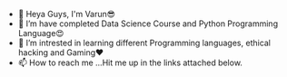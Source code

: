 - 👋 Heya Guys, I'm Varun😎
- 👀 I’m have completed Data Science Course and Python Programming Language😍
- 🌱 I’m intrested in learning different Programming languages, ethical hacking and Gaming❤️
- 📫 How to reach me ...Hit me up in the links attached below. 

<!---
SandeepVarun/SandeepVarun is a ✨ special ✨ repository because its `README.md` (this file) appears on your GitHub profile.
You can click the Preview link to take a look at your changes.
--->
